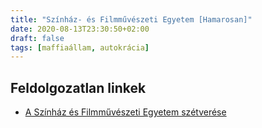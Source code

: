 ```yaml
---
title: "Színház- és Filmművészeti Egyetem [Hamarosan]"
date: 2020-08-13T23:30:50+02:00
draft: false
tags: [maffiaállam, autokrácia]
---
```


## Feldolgozatlan linkek

- [A Színház és Filmművészeti Egyetem szétverése](https://index.hu/kultur/2020/07/03/megszavaztak_a_szinhaz-_es_filmmuveszeti_egyetem_atalakitasat/)
